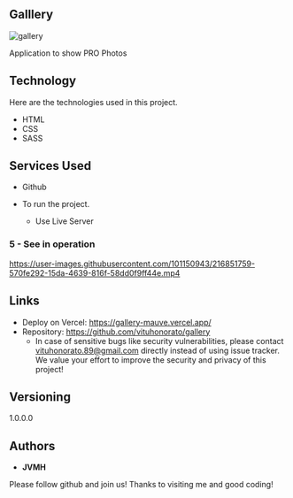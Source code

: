 ## Galllery


![gallery](https://user-images.githubusercontent.com/101150943/216851784-af50ae1e-a1f8-473f-87b6-9571dfc6dc03.jpg)


Application to show PRO Photos 


## Technology 

Here are the technologies used in this project.

* HTML
* CSS
* SASS




## Services Used

* Github

* To run the project.
  - Use Live Server
  


### 5 - See in operation

https://user-images.githubusercontent.com/101150943/216851759-570fe292-15da-4639-816f-58dd0f9ff44e.mp4


## Links
  - Deploy on Vercel: https://gallery-mauve.vercel.app/
  - Repository: https://github.com/vituhonorato/gallery
    - In case of sensitive bugs like security vulnerabilities, please contact
      vituhonorato.89@gmail.com directly instead of using issue tracker. We value your effort
      to improve the security and privacy of this project!

  ## Versioning

  1.0.0.0


  ## Authors

  * **JVMH** 

  Please follow github and join us!
  Thanks to visiting me and good coding!
